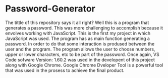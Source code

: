 # Password-Generator

 The tittle of this repository says it all right? Well this is a program that generates a password.
 This was  more challenging to accomplish because it envolves working with JavaScript.
 This is the first my project in which JavaScript was used. The program has as main function generating a password.
 In order to do that some interaction is prodused between the user and the program. The program allows the user
 to choose numbers, upper or lower characters, etc to be part of the password.
Once again, VS Code sofware Version: 1.60.2 was used in the developent of this project along
with Google Chrome. Google Chrome Dveloper Tool is a powerful tool that was used in the prosess to achieve the final product.

